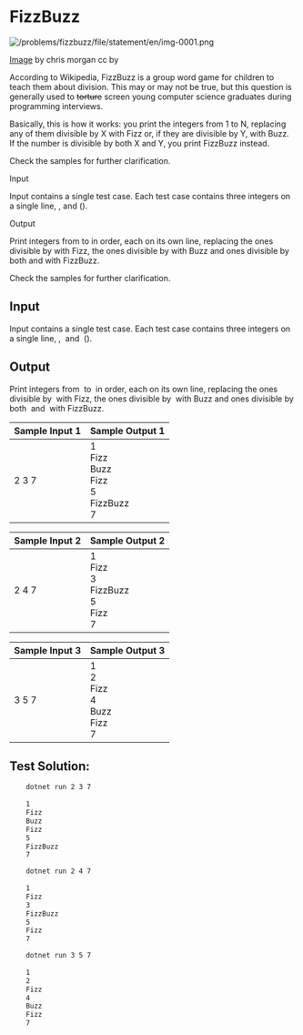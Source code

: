 # FizzBuzz

![/problems/fizzbuzz/file/statement/en/img-0001.png](https://open.kattis.com/problems/fizzbuzz/file/statement/en/img-0001.png)

[Image](https://chrismorgan.info/media/images/rust-fizzbuzz.svg) by chris morgan cc by

According to Wikipedia, FizzBuzz is a group word game for children to teach them about division. This may or may not be true, but this question is generally used to ~~torture~~ screen young computer science graduates during programming interviews.

Basically, this is how it works: you print the integers from 1 to N, replacing any of them divisible by X with Fizz or, if they are divisible by Y, with Buzz. If the number is divisible by both X and Y, you print FizzBuzz instead.

Check the samples for further clarification.

Input

Input contains a single test case. Each test case contains three integers on a single line, ,  and  ().

Output

Print integers from  to  in order, each on its own line, replacing the ones divisible by  with Fizz, the ones divisible by  with Buzz and ones divisible by both  and  with FizzBuzz.

Check the samples for further clarification.

## Input

Input contains a single test case. Each test case contains three integers on a single line, ,  and  ().

## Output

Print integers from  to  in order, each on its own line, replacing the ones divisible by  with Fizz, the ones divisible by  with Buzz and ones divisible by both  and  with FizzBuzz.

|Sample Input 1|Sample Output 1|
|---|---|
|2 3 7|1<br>Fizz<br>Buzz<br>Fizz<br>5<br>FizzBuzz<br>7|

|Sample Input 2|Sample Output 2|
|---|---|
|2 4 7|1<br>Fizz<br>3<br>FizzBuzz<br>5<br>Fizz<br>7|

| Sample Input 3 | Sample Output 3                          |
| -------------- | ---------------------------------------- |
| 3 5 7          | 1<br>2<br>Fizz<br>4<br>Buzz<br>Fizz<br>7 |

## Test Solution:
```bash
    dotnet run 2 3 7
    
    1
    Fizz
    Buzz
    Fizz
    5
    FizzBuzz
    7
```

```bash
    dotnet run 2 4 7
    
    1
    Fizz
    3
    FizzBuzz
    5
    Fizz
    7
```

```bash
    dotnet run 3 5 7
    
    1
    2
    Fizz
    4
    Buzz
    Fizz
    7
```